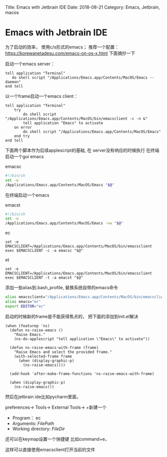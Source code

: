 Title: Emacs with Jetbrain IDE
Date: 2018-08-21
Category: Emacs, Jetbrain, macos

Emacs with Jetbrain IDE
==

为了启动的效率， 使用c/s形式的emacs；
推荐一个配置：https://korewanetadesu.com/emacs-on-os-x.html
下面摘抄一下

启动一个emacs server：

```applescript
tell application "Terminal"
   do shell script "/Applications/Emacs.app/Contents/MacOS/Emacs --daemon"
end tell
```

以一个frame启动一个emacs client：
```applescript
tell application "Terminal"
    try
        do shell script "/Applications/Emacs.app/Contents/MacOS/bin/emacsclient -c -n &"
        tell application "Emacs" to activate
    on error
        do shell script "/Applications/Emacs.app/Contents/MacOS/Emacs"
    end try
end tell
```

下面两个脚本作为后续applescript的基础, 在 server没有响应的时候执行
在终端启动一个gui emacs

emacsc

```bash
#!/bin/sh
set -e
/Applications/Emacs.app/Contents/MacOS/Emacs "$@"
```

在终端启动一个emacs

emacst

```bash
#!/bin/sh
set -e
/Applications/Emacs.app/Contents/MacOS/Emacs -nw "$@"
```

ec

```applescript
set -e
EMACSCLIENT=/Applications/Emacs.app/Contents/MacOS/bin/emacsclient
exec $EMACSCLIENT -c -a emacsc "$@"
```

et

```applescript
set -e
EMACSCLIENT=/Applications/Emacs.app/Contents/MacOS/bin/emacsclient
exec $EMACSCLIENT -t -a emacst "$@"
```

添加一些alias到.bash_profile, 替换系统自带的emacs命令

```bash
alias emacsclient="/Applications/Emacs.app/Contents/MacOS/bin/emacsclient"
alias emacs="ec"
export EDITOR="ec"
```

启动的时候新的frame是不能获得焦点的， 把下面的添加到init.el解决

```elisp
(when (featurep 'ns)
  (defun ns-raise-emacs ()
    "Raise Emacs."
    (ns-do-applescript "tell application \"Emacs\" to activate"))

  (defun ns-raise-emacs-with-frame (frame)
    "Raise Emacs and select the provided frame."
    (with-selected-frame frame
      (when (display-graphic-p)
        (ns-raise-emacs))))

  (add-hook 'after-make-frame-functions 'ns-raise-emacs-with-frame)

  (when (display-graphic-p)
    (ns-raise-emacs)))
```

然后在jetbrain ide比如pycharm里面，

preferences-> Tools-> External Tools-> +新建一个

- Program： ec
- Arguments: $FilePath$
- Working directory: $FileDir$

还可以在keymap设置一个快捷键  比如command+e，

这样可以直接使用emacsclient打开当前的文件